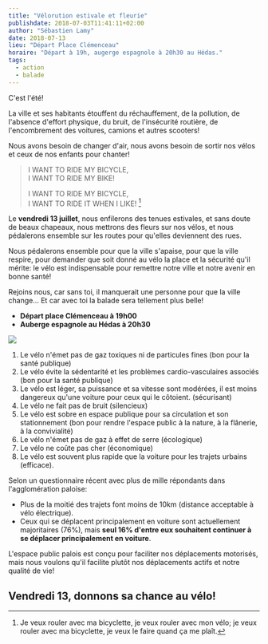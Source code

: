 ```yaml
---
title: "Vélorution estivale et fleurie"
publishdate: 2018-07-03T11:41:11+02:00
author: "Sébastien Lamy"
date: 2018-07-13
lieu: "Départ Place Clémenceau"
horaire: "Départ à 19h, augerge espagnole à 20h30 au Hédas."
tags:
  - action
  - balade
---
```


C'est l'été!

La ville et ses habitants étouffent du réchauffement, de la pollution, de
l'absence d'effort physique, du bruit, de l'insécurité routière, de
l'encombrement des voitures, camions et autres scooters!

Nous avons besoin de changer d'air, nous avons besoin de sortir nos vélos et
ceux de nos enfants pour chanter!

> I WANT TO RIDE MY BICYCLE,    
> I WANT TO RIDE MY BIKE!
> 
> I WANT TO RIDE MY BICYCLE,    
> I WANT TO RIDE IT WHEN I LIKE! [^1]

<!--more-->

Le **vendredi 13 juillet**, nous enfilerons des tenues estivales, et sans doute
de beaux chapeaux, nous mettrons des fleurs sur nos vélos, et nous pédalerons
ensemble sur les routes pour qu'elles deviennent des rues.

Nous pédalerons ensemble pour que la ville s'apaise, pour que la ville respire,
pour demander que soit donné au vélo la place et la sécurité qu'il mérite: le 
vélo est indispensable pour remettre notre ville et notre avenir en bonne santé!

Rejoins nous, car sans toi, il manquerait une personne pour que la ville change...
Et car avec toi la balade sera tellement plus belle!

* **Départ place Clémenceau à 19h00**
* **Auberge espagnole au Hédas à 20h30**

![](affiche_velorution_13_juillet_2018.jpg)


1. Le vélo n'émet pas de gaz toxiques ni de particules fines (bon pour la santé
publique)
2. Le vélo évite la sédentarité et les problèmes cardio-vasculaires associés (bon
pour la santé publique)
3. Le vélo est léger, sa puissance et sa vitesse sont modérées, il est moins
dangereux qu'une voiture pour ceux qui le côtoient. (sécurisant)
4. Le vélo ne fait pas de bruit (silencieux)
5. Le vélo est sobre en espace publique pour sa circulation et son stationnement 
(bon pour rendre l'espace public à la nature, à la flânerie, à la convivialité)
6. Le vélo n'émet pas de gaz à effet de serre (écologique)
7. Le vélo ne coûte pas cher (économique)
8. Le vélo est souvent plus rapide que la voiture pour les trajets urbains (efficace).

Selon un questionnaire récent avec plus de mille répondants dans l'agglomération paloise:

* Plus de la moitié des trajets font moins de 10km (distance acceptable à vélo électrique).
* Ceux qui se déplacent principalement en voiture sont actuellement majoritaires
  (76%), mais **seul 16% d'entre eux souhaitent continuer à se déplacer 
  principalement en voiture**.

L'espace public palois est conçu pour faciliter nos déplacements motorisés, mais
nous voulons qu'il facilite plutôt nos déplacements actifs et notre qualité de vie!


## Vendredi 13, donnons sa chance au vélo!


[^1]: Je veux rouler avec ma bicyclette, je veux rouler avec mon vélo; je veux rouler avec ma bicyclette, je veux le faire quand ça me plaît.
